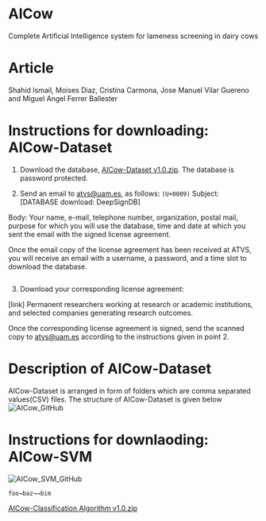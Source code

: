 
# AICow
Complete Artificial Intelligence system for lameness screening in dairy cows
# Article
Shahid Ismail, Moises Diaz, Cristina Carmona, Jose Manuel Vilar Guereno and Miguel Angel Ferrer Ballester
# Instructions for downloading: AICow-Dataset
1. Download the database, [AICow-Dataset v1.0.zip](https://github.com/Shahid-Ismail/Test/files/10330215/AICow-Dataset.v1.0.zip). The database is password protected.
 
2. Send an email to atvs@uam.es, as follows:
<code>(U+0009)</code>
Subject: [DATABASE download: DeepSignDB]

Body: Your name, e-mail, telephone number, organization, postal mail, purpose for which you will use the database, time and date at which you sent the email with the signed license agreement.

Once the email copy of the license agreement has been received at ATVS, you will receive an email with a username, a password, and a time slot to download the database.
<pre><code></code></pre>

3. Download your corresponding license agreement:

[link] Permanent researchers working at research or academic institutions, and selected companies generating research outcomes.

Once the corresponding license agreement is signed, send the scanned copy to atvs@uam.es according to the instructions given in point 2.




# Description of AICow-Dataset
AICow-Dataset is arranged in form of folders which are comma separated values(CSV) files. The structure of AICow-Dataset is given below<br>
![AICow_GitHub](https://user-images.githubusercontent.com/121656894/210198942-e8583512-b5b4-48a0-bb7e-b2dd68beb7a6.svg)

# Instructions for downlaoding: AICow-SVM
![AICow_SVM_GitHub](https://user-images.githubusercontent.com/121656894/210477181-e6d67c51-3015-4e25-a0b6-03e4eb7c328d.svg)
 
<pre><code>foo→baz→→bim
</code></pre>
[AICow-Classification Algorithm v1.0.zip](https://github.com/Shahid-Ismail/Test/files/10330214/AICow-Classification.Algorithm.v1.0.zip)
